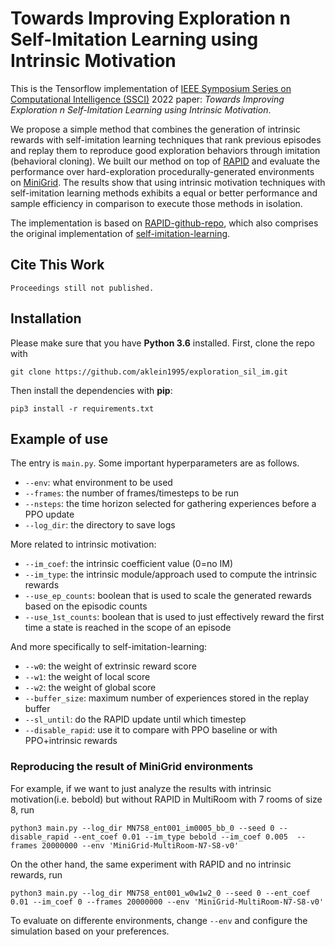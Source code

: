 # Towards Improving Exploration n Self-Imitation Learning using Intrinsic Motivation
This is the Tensorflow implementation of [IEEE Symposium Series on Computational Intelligence (SSCI)](https://ieeessci2022.org/) 2022 paper:
*Towards Improving Exploration n Self-Imitation Learning using Intrinsic Motivation*. 

We propose a simple method that combines the generation of intrinsic rewards with self-imitation learning techniques that rank previous episodes and replay them to reproduce good exploration behaviors through imitation (behavioral cloning). We built our method on top of [RAPID](https://arxiv.org/abs/2101.08152) and evaluate the performance over hard-exploration procedurally-generated environments on [MiniGrid](https://github.com/Farama-Foundation/MiniGrid). The results show that using intrinsic motivation techniques with self-imitation learning methods exhibits a equal or better performance and sample efficiency in comparison to execute those methods in isolation.

The implementation is based on [RAPID-github-repo](https://github.com/daochenzha/rapid.git), which also comprises the original implementation of [self-imitation-learning](https://github.com/junhyukoh/self-imitation-learning.git). 

## Cite This Work
```
Proceedings still not published.
```

## Installation
Please make sure that you have **Python 3.6** installed. First, clone the repo with
```
git clone https://github.com/aklein1995/exploration_sil_im.git
```
Then install the dependencies with **pip**:
```
pip3 install -r requirements.txt
```

## Example of use
The entry is `main.py`. Some important hyperparameters are as follows.
*   `--env`: what environment to be used
*   `--frames`: the number of frames/timesteps to be run
*   `--nsteps`: the time horizon selected for gathering experiences before a PPO update
*   `--log_dir`: the directory to save logs

More related to intrinsic motivation:
*   `--im_coef`: the intrinsic coefficient value (0=no IM)
*   `--im_type`: the intrinsic module/approach used to compute the intrinsic rewards
*   `--use_ep_counts`: boolean that is used to scale the generated rewards based on the episodic counts
*   `--use_1st_counts`: boolean that is used to just effectively reward the first time a state is reached in the scope of an episode

And more specifically to self-imitation-learning:
*   `--w0`: the weight of extrinsic reward score
*   `--w1`: the weight of local score
*   `--w2`: the weight of global score
*   `--buffer_size`: maximum number of experiences stored in the replay buffer
*   `--sl_until`: do the RAPID update until which timestep
*   `--disable_rapid`: use it to compare with PPO baseline or with PPO+intrinsic rewards


### Reproducing the result of MiniGrid environments
For example, if we want to just analyze the results with intrinsic motivation(i.e. bebold) but without RAPID in MultiRoom with 7 rooms of size 8, run
```
python3 main.py --log_dir MN7S8_ent001_im0005_bb_0 --seed 0 --disable_rapid --ent_coef 0.01 --im_type bebold --im_coef 0.005  --frames 20000000 --env 'MiniGrid-MultiRoom-N7-S8-v0'
```

On the other hand, the same experiment with RAPID and no intrinsic rewards, run
```
python3 main.py --log_dir MN7S8_ent001_w0w1w2_0 --seed 0 --ent_coef 0.01 --im_coef 0 --frames 20000000 --env 'MiniGrid-MultiRoom-N7-S8-v0'
```

To evaluate on differente environments, change  `--env` and configure the simulation based on your preferences.

